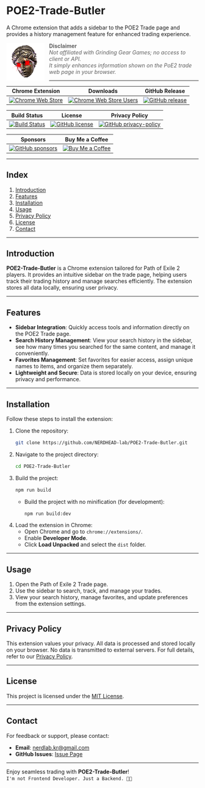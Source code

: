 # POE2-Trade-Butler

A Chrome extension that adds a sidebar to the POE2 Trade page and provides a history management feature for enhanced
trading experience.

<img src="src/assets/icon.png" alt="icon" align="left" style="margin-right: 12px;"/>

> **Disclaimer**  
> *Not affiliated with Grinding Gear Games; no access to client or API.  
> It simply enhances information shown on the PoE2 trade web page in your browser.*

---

<!-- prettier-ignore-start -->

| Chrome Extension                                                       | Downloads                                                                        | GitHub Release                                                 |
|------------------------------------------------------------------------|----------------------------------------------------------------------------------|----------------------------------------------------------------|
| [![Chrome Web Store][chrome-web-store-version]][chrome-web-store-link] | [![Chrome Web Store Users][chrome-web-store-users-badge]][chrome-web-store-link] | [![GitHub release][github-release-badge]][github-release-link] |

| Build Status                                             | License                                                        | Privacy Policy                                                        |
|----------------------------------------------------------|----------------------------------------------------------------|-----------------------------------------------------------------------|
| [![Build Status][build-status-badge]][build-status-link] | [![GitHub license][github-license-badge]][github-license-link] | [![GitHub privacy-policy][privacy-policy-badge]][privacy-policy-link] |

| Sponsors                                                          | Buy Me a Coffee                                                   |
|-------------------------------------------------------------------|-------------------------------------------------------------------|
| [![GitHub sponsors][github-sponsors-badge]][github-sponsors-link] | [![Buy Me a Coffee][buy-me-a-coffee-badge]][buy-me-a-coffee-link] |

<!-- prettier-ignore-end -->

<!-- Badges -->
[chrome-web-store-users-badge]: https://img.shields.io/chrome-web-store/users/ipnemofnhodcgcplnnfekbfpmngeeocm
[github-release-badge]: https://img.shields.io/github/v/release/NERDHEAD-lab/POE2-Trade-Butler
[build-status-badge]: https://github.com/NERDHEAD-lab/POE2-Trade-Butler/actions/workflows/release-please.yml/badge.svg
[github-license-badge]: https://img.shields.io/github/license/NERDHEAD-lab/POE2-Trade-Butler
[privacy-policy-badge]: https://img.shields.io/badge/Privacy%20Policy-Read%20Here-blue
[github-sponsors-badge]: https://img.shields.io/github/sponsors/NERDHEAD-lab?logo=github&logoColor=white
[buy-me-a-coffee-badge]: https://img.shields.io/badge/Buy%20Me%20a%20Coffee-yellow?logo=buymeacoffee&logoColor=white
<!-- Links -->
[chrome-web-store-version]: https://img.shields.io/chrome-web-store/v/ipnemofnhodcgcplnnfekbfpmngeeocm?label=Chrome%20Web%20Store
[chrome-web-store-link]: https://chrome.google.com/webstore/detail/poe2-trade-butler/ipnemofnhodcgcplnnfekbfpmngeeocm
[github-release-link]: https://github.com/NERDHEAD-lab/POE2-Trade-Butler/releases
[build-status-link]: https://github.com/NERDHEAD-lab/POE2-Trade-Butler/actions
[github-license-link]: https://github.com/NERDHEAD-lab/POE2-Trade-Butler/blob/master/LICENSE
[privacy-policy-link]: https://github.com/NERDHEAD-lab/POE2-Trade-Butler/blob/master/privacy-policy.md
[github-sponsors-link]: https://github.com/sponsors/NERDHEAD-lab
[buy-me-a-coffee-link]: https://coff.ee/nerdhead_lab

---

## Index

1. [Introduction](#introduction)
2. [Features](#features)
3. [Installation](#installation)
4. [Usage](#usage)
5. [Privacy Policy](#privacy-policy)
6. [License](#license)
7. [Contact](#contact)

---

## Introduction

**POE2-Trade-Butler** is a Chrome extension tailored for Path of Exile 2 players. It provides an intuitive sidebar on
the trade page, helping users track their trading history and manage searches efficiently. The extension stores all data
locally, ensuring user privacy.

---

## Features

- **Sidebar Integration**: Quickly access tools and information directly on the POE2 Trade page.
- **Search History Management**: View your search history in the sidebar, see how many times you searched for the same
  content, and manage it conveniently.
- **Favorites Management**: Set favorites for easier access, assign unique names to items, and organize them separately.
- **Lightweight and Secure**: Data is stored locally on your device, ensuring privacy and performance.

---

## Installation

Follow these steps to install the extension:

1. Clone the repository:
   ```bash
   git clone https://github.com/NERDHEAD-lab/POE2-Trade-Butler.git
   ```
2. Navigate to the project directory:
   ```bash
   cd POE2-Trade-Butler
   ```
3. Build the project:
   ```bash
   npm run build
   ```
    - Build the project with no minification (for development):
      ```bash
      npm run build:dev
      ```
4. Load the extension in Chrome:
    - Open Chrome and go to `chrome://extensions/`.
    - Enable **Developer Mode**.
    - Click **Load Unpacked** and select the `dist` folder.

---

## Usage

1. Open the Path of Exile 2 Trade page.
2. Use the sidebar to search, track, and manage your trades.
3. View your search history, manage favorites, and update preferences from the extension settings.

---

## Privacy Policy

This extension values your privacy. All data is processed and stored locally on your browser. No data is transmitted to
external servers. For full details, refer to our [Privacy Policy][privacy-policy].

[privacy-policy]: ./privacy-policy.md

---

## License

This project is licensed under the [MIT License][MIT License].

[MIT License]: ./LICENSE

---

## Contact

For feedback or support, please contact:

- **Email**: nerdlab.kr@gmail.com
- **GitHub Issues**: [Issue Page][github-issues-link]

[github-issues-link]: https://github.com/NERDHEAD-lab/POE2-Trade-Butler/issues

---

Enjoy seamless trading with **POE2-Trade-Butler**!<br>
`I'm not Frontend Developer. Just a Backend. 🥕🥕`
